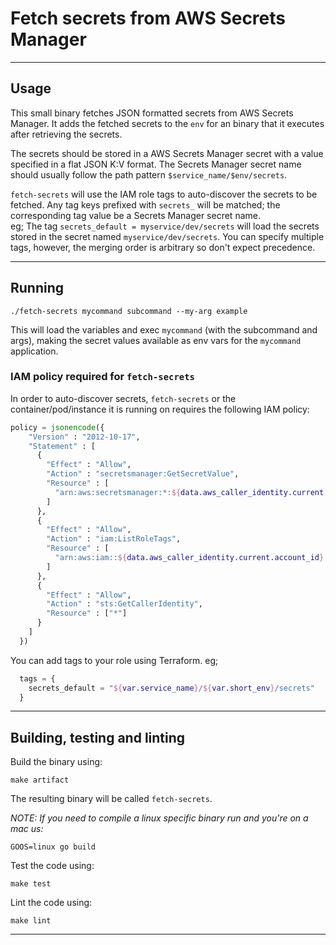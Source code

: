 # Fetch secrets from AWS Secrets Manager

---

## Usage

This small binary fetches JSON formatted secrets from AWS Secrets Manager.  It adds the fetched secrets to the `env` for
an binary that it executes after retrieving the secrets.

The secrets should be stored in a AWS Secrets Manager secret with a value specified in a flat JSON K:V format.
The Secrets Manager secret name should usually follow the path pattern `$service_name/$env/secrets`.  


`fetch-secrets` will use the IAM role tags to auto-discover the secrets to be fetched.
Any tag keys prefixed with `secrets_` will be matched; the corresponding tag value be a Secrets Manager secret name.  
eg; The tag `secrets_default = myservice/dev/secrets` will load the secrets stored in the secret named `myservice/dev/secrets`. 
You can specify multiple tags, however, the merging order is arbitrary so don't expect precedence.

---

## Running

```shell
./fetch-secrets mycommand subcommand --my-arg example
```
This will load the variables and exec `mycommand` (with the subcommand and args), making the secret values available as env vars for the `mycommand` application.

###  IAM policy required for `fetch-secrets`

In order to auto-discover secrets, `fetch-secrets` or the container/pod/instance it is running on requires the following IAM policy:  
```terraform
policy = jsonencode({
    "Version" : "2012-10-17",
    "Statement" : [
      {
        "Effect" : "Allow",
        "Action" : "secretsmanager:GetSecretValue",
        "Resource" : [
          "arn:aws:secretsmanager:*:${data.aws_caller_identity.current.account_id}:secret:${var.service_name}/${var.short_env}/*"
        ]
      },
      {
        "Effect" : "Allow",
        "Action" : "iam:ListRoleTags",
        "Resource" : [
          "arn:aws:iam::${data.aws_caller_identity.current.account_id}:role/${local.role_name}"
        ]
      },
      {
        "Effect" : "Allow",
        "Action" : "sts:GetCallerIdentity",
        "Resource" : ["*"]
      }
    ]
  })

```

You can add tags to your role using Terraform.  eg;
```terraform
  tags = {
    secrets_default = "${var.service_name}/${var.short_env}/secrets"
  }
```

---

## Building, testing and linting

Build the binary using:  
```shell
make artifact
```
The resulting binary will be called `fetch-secrets`.

_NOTE: If you need to compile a linux specific binary run and you're on a mac us:_
```shell
GOOS=linux go build
```

Test the code using:
```shell
make test
```

Lint the code using:
```shell
make lint
```

---